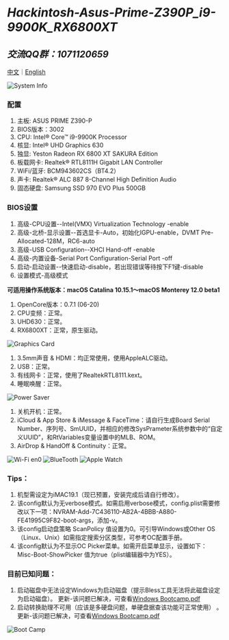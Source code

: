 # *Hackintosh-Asus-Prime-Z390P_i9-9900K_RX6800XT*

## *交流QQ群：1071120659*

[中文](https://github.com/igarashikenshin/Hackintosh-Asus-Prime-Z390P_i9-9900K_RX6800XT/blob/master/README.md)｜[English](https://github.com/igarashikenshin/Hackintosh-Asus-Prime-Z390P_i9-9900K_RX6800XT/blob/master/README-EN.md)

![System Info](https://i.loli.net/2021/06/21/M8zOZxj73g6veUQ.png)


### 配置
1. 主板: ASUS PRIME Z390-P
1. BIOS版本：3002
1. CPU: Intel® Core™ i9-9900K Processor
1. 核显: Intel® UHD Graphics 630
1. 独显: Yeston Radeon RX 6800 XT SAKURA Edition
1. 板载网卡: Realtek® RTL8111H Gigabit LAN Controller
1. WiFi/蓝牙: BCM943602CS（BT4.2）
1. 声卡: Realtek® ALC 887 8-Channel High Definition Audio
1. 固态硬盘: Samsung SSD 970 EVO Plus 500GB

### BIOS设置
1. 高级-CPU设置--Intel(VMX) Virtualization Technology -enable
1. 高级-北桥-显示设置--首选显卡-Auto，初始化IGPU-enable，DVMT Pre-Allocated-128M，RC6-auto
1. 高级-USB Configuration--XHCI Hand-off -enable
1. 高级-内置设备-Serial Port Configuration-Serial Port -off
1. 启动-启动设置--快速启动-disable，若出现错误等待按下F1键-disable
1. 设置模式-高级模式

**可适用操作系统版本：macOS Catalina 10.15.1～macOS Monterey 12.0 beta1**

1. OpenCore版本：0.7.1 (06-20)
1. CPU变频：正常。
1. UHD630：正常。
1. RX6800XT：正常，原生驱动。

![Graphics Card](https://i.loli.net/2021/06/21/lIQBNGPqFkOnS2r.png)
1. 3.5mm声音 & HDMI：均正常使用，使用AppleALC驱动。
1. USB：正常。
1. 有线网卡：正常，使用了RealtekRTL8111.kext。
1. 睡眠唤醒：正常。

![Power Saver](https://i.loli.net/2021/06/21/5pDihExCv6RKuOT.png)
1. 关机开机：正常。
1. iCloud & App Store & iMessage & FaceTime：请自行生成Board Serial Number、序列号、SmUUID，并相应的修改SysPrameter系统参数中的“自定义UUID”，和RtVariables变量设置中的MLB、ROM。
1. AirDrop & HandOff & Continuity：正常。

![Wi-Fi en0](https://i.loli.net/2021/06/21/xztJkjeqPKfsld5.png)
![BlueTooth](https://i.loli.net/2021/06/21/JO4xCWeZ9fiXFkT.png)
![Apple Watch](https://i.loli.net/2021/06/21/PyXDu8fIoRG1rZH.png)

### Tips：

1. 机型需设定为iMAC19.1（现已预置，安装完成后请自行修改）。
1. 该config默认为无verbose模式。如需启用verbose模式，config.plist需要修改以下一项：NVRAM-Add-7C436110-AB2A-4BBB-A880-FE41995C9F82-boot-args，添加-v。
1. 该config启动盘策略 ScanPolicy 值设置为0。可引导Windows或Other OS（Linux、Unix）如需指定搜索分区类型，可参考OC配置手册。
1. 该config默认为不显示OC Picker菜单。如需开启菜单显示，设置如下：Misc-Boot-ShowPicker 值为true（plist编辑器中为YES）。


### 目前已知问题：

1. 启动磁盘中无法设定Windows为启动磁盘（提示Bless工具无法将此磁盘设定为启动磁盘）。 更新-该问题已解决，可查看[Windows Bootcamp.pdf](https://github.com/igarashikenshin/Hackintosh-Asus-Prime-Z390P_i9-9900K_RX6800XT/blob/master/Boot%20Camp%E6%95%99%E7%A8%8B/Windows%20Bootcamp.pdf)
1. 启动转换助理不可用（应该是多硬盘问题，单硬盘据查该功能可正常使用） 。更新-该问题已解决，可查看[Windows Bootcamp.pdf](https://github.com/igarashikenshin/Hackintosh-Asus-Prime-Z390P_i9-9900K_RX6800XT/blob/master/Boot%20Camp%E6%95%99%E7%A8%8B/Windows%20Bootcamp.pdf)

![Boot Camp](https://i.loli.net/2021/06/21/QAnlE1MFt6x49gi.png)

